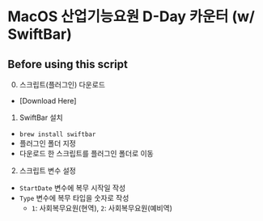# MacOS 산업기능요원 D-Day 카운터 (w/ SwiftBar)

## Before using this script
0. 스크립트(플러그인) 다운로드
  - [Download Here] 
1. SwiftBar 설치
  - `brew install swiftbar`
  - 플러그인 폴더 지정
  - 다운로드 한 스크립트를 플러그인 폴더로 이동
2. 스크립트 변수 설정
  - `StartDate` 변수에 복무 시작일 작성
  - `Type` 변수에 복무 타입을 숫자로 작성
    - `1`: 사회복무요원(현역), `2`: 사회복무요원(예비역)
